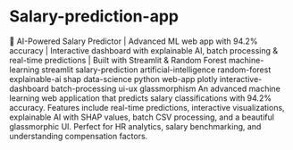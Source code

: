 # Salary-prediction-app
🎯 AI-Powered Salary Predictor | Advanced ML web app with 94.2% accuracy | Interactive dashboard with explainable AI, batch processing &amp; real-time predictions | Built with Streamlit &amp; Random Forest
machine-learning
streamlit
salary-prediction
artificial-intelligence
random-forest
explainable-ai
shap
data-science
python
web-app
plotly
interactive-dashboard
batch-processing
ui-ux
glassmorphism
An advanced machine learning web application that predicts salary classifications with 94.2% accuracy. Features include real-time predictions, interactive visualizations, explainable AI with SHAP values, batch CSV processing, and a beautiful glassmorphic UI. Perfect for HR analytics, salary benchmarking, and understanding compensation factors.
